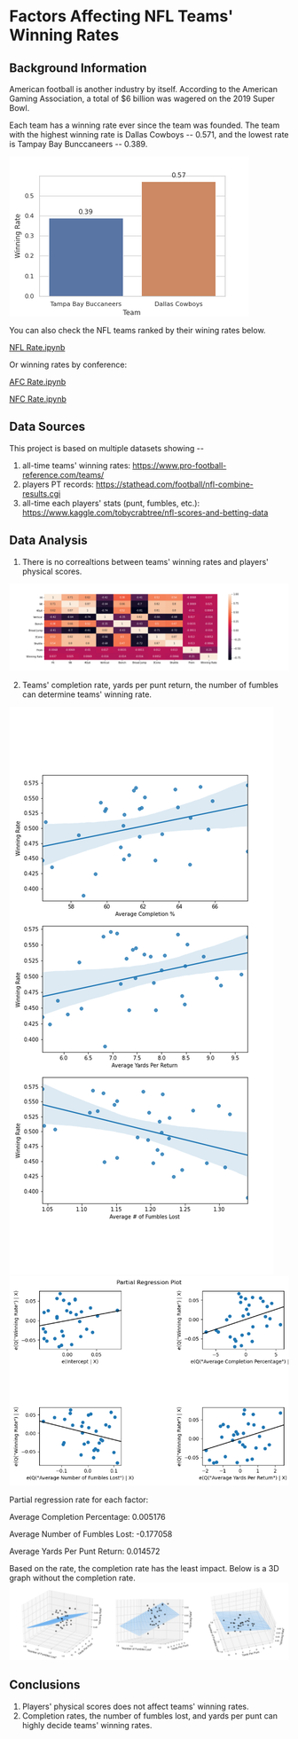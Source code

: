 # Factors Affecting NFL Teams' Winning Rates

## Background Information

American football is another industry by itself. According to the American Gaming Association, a total of $6 billion was wagered on the 2019 Super Bowl.

Each team has a winning rate ever since the team was founded. The team with the highest winning rate is Dallas Cowboys -- 0.571, and the lowest rate is Tampay Bay Bunccaneers -- 0.389. 


![lowhigh](/img/lowhigh.png)


You can also check the NFL teams ranked by their wining rates below.


[NFL Rate.ipynb](https://github.com/gratefullee/NFL_WinningRate/blob/main/img/NFL_WinningRate.png)

Or winning rates by conference:


[AFC Rate.ipynb](https://github.com/gratefullee/NFL_WinningRate/blob/main/img/AFC_WinningRate.png)

[NFC Rate.ipynb](https://github.com/gratefullee/NFL_WinningRate/blob/main/img/NFC_WinningRate.png)


## Data Sources
This project is based on multiple datasets showing -- 
1) all-time teams' winning rates: https://www.pro-football-reference.com/teams/
2) players PT records: https://stathead.com/football/nfl-combine-results.cgi
3) all-time each players' stats (punt, fumbles, etc.): https://www.kaggle.com/tobycrabtree/nfl-scores-and-betting-data


## Data Analysis

1. There is no correaltions between teams' winning rates and players' physical scores. 

![correlations](/img/PTCorr.png)

2. Teams' completion rate, yards per punt return, the number of fumbles can determine teams' winning rate.

![SingleFactor](/img/SingleFeature.png)
![PartialRegression](/img/PartialRegression.png)

Partial regression rate for each factor: 

Average Completion Percentage: 0.005176

Average Number of Fumbles Lost: -0.177058

Average Yards Per Punt Return: 0.014572

Based on the rate, the completion rate has the least impact. 
Below is a 3D graph without the completion rate. 
![3DPartialR](/img/3DPartialR.png)


## Conclusions

1. Players' physical scores does not affect teams' winning rates. 
2. Completion rates, the number of fumbles lost, and yards per punt can highly decide teams' winning rates. 
